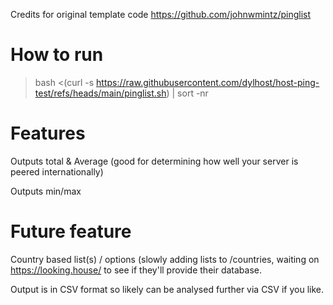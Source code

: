 Credits for original template code https://github.com/johnwmintz/pinglist

# How to run
>bash <(curl -s https://raw.githubusercontent.com/dylhost/host-ping-test/refs/heads/main/pinglist.sh) | sort -nr

# Features
Outputs total & Average (good for determining how well your server is peered internationally)

Outputs min/max

# Future feature
Country based list(s) / options (slowly adding lists to /countries, waiting on https://looking.house/ to see if they'll provide their database.


Output is in CSV format so likely can be analysed further via CSV if you like.
